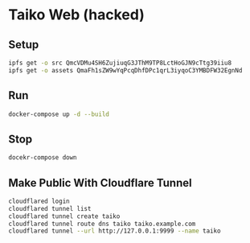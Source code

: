 # Taiko Web (hacked)

## Setup

```bash
ipfs get -o src QmcVDMu4SH6ZujiuqG3JThM9TP8LctHoGJN9cTtg39iiu8
ipfs get -o assets QmaFh1sZW9wYqPcqDhfDPc1qrL3iyqoC3YMBDFW32EgnNd
```

## Run

```bash
docker-compose up -d --build
```

## Stop

```bash
docekr-compose down
```

## Make Public With Cloudflare Tunnel

```bash
cloudflared login
cloudflared tunnel list
cloudflared tunnel create taiko
cloudflared tunnel route dns taiko taiko.example.com
cloudflared tunnel --url http://127.0.0.1:9999 --name taiko
```

